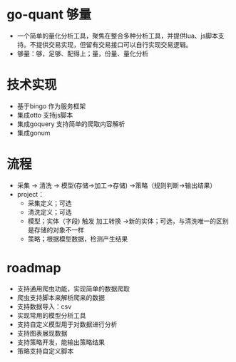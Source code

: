# go-quant 够量
* 一个简单的量化分析工具，聚焦在整合多种分析工具，并提供lua、js脚本支持。不提供交易实现，但留有交易接口可以自行实现交易逻辑。
* 够量：够，足够、配得上；量，份量、量化分析

# 技术实现
* 基于bingo 作为服务框架
* 集成otto 支持js脚本
* 集成goquery 支持简单的爬取内容解析
* 集成gonum

# 流程
* 采集 -> 清洗 -> 模型(存储->加工->存储) ->策略（规则判断->输出结果）
* project：
  * 采集定义；可选
  * 清洗定义；可选
  * 模型；实体（字段) 触发 加工转换 ->新的实体；可选，与清洗唯一的区别是存储的对象不一样
  * 策略；根据模型数据，检测产生结果

# roadmap
* 支持通用爬虫功能，实现简单的数据爬取
* 爬虫支持脚本来解析爬来的数据
* 支持数据导入：csv
* 实现常用的模型分析工具
* 支持自定义模型用于对数据进行分析
* 支持图表展现数据
* 支持策略开发，能输出策略结果
* 策略支持自定义脚本
